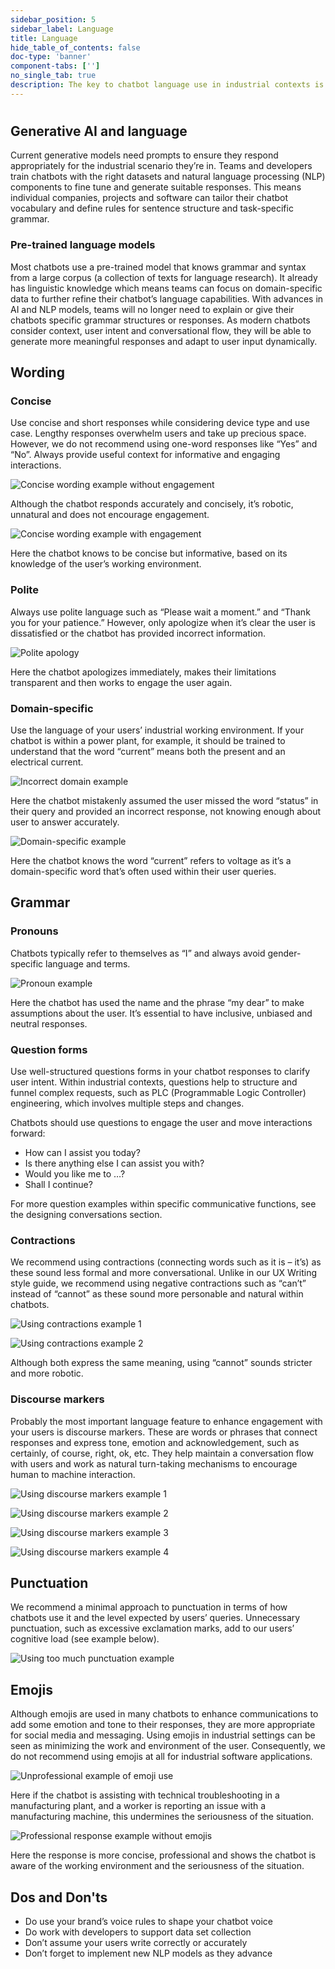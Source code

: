 ```yaml
---
sidebar_position: 5
sidebar_label: Language
title: Language
hide_table_of_contents: false
doc-type: 'banner'
component-tabs: ['']
no_single_tab: true
description: The key to chatbot language use in industrial contexts is simplicity. Use clear and concise grammar and wording for all responses without idiomatic language or slang. Instead, focus on domain-specific vocabulary. We recommend using both the defining conversations section to support your creation of sample dialogs and our UX Writing style guide for grammar and wording support.
---
```


#

## Generative AI and language

Current generative models need prompts to ensure they respond appropriately for the industrial scenario they’re in. Teams and developers train chatbots with the right datasets and natural language processing (NLP) components to fine tune and generate suitable responses. This means individual companies, projects and software can tailor their chatbot vocabulary and define rules for sentence structure and task-specific grammar.

### Pre-trained language models
Most chatbots use a pre-trained model that knows grammar and syntax from a large corpus (a collection of texts for language research). It already has linguistic knowledge which means teams can focus on domain-specific data to further refine their chatbot’s language capabilities. With advances in AI and NLP models, teams will no longer need to explain or give their chatbots specific grammar structures or responses. As modern chatbots consider context, user intent and conversational flow, they will be able to generate more meaningful responses and adapt to user input dynamically.

## Wording

### Concise
Use concise and short responses while considering device type and use case. Lengthy responses overwhelm users and take up precious space. However, we do not recommend using one-word responses like “Yes” and “No”. Always provide useful context for informative and engaging interactions.

![Concise wording example without engagement](https://www.figma.com/design/wEptRgAezDU1z80Cn3eZ0o/iX-Pattern-Illustrations?node-id=3218-4276&t=etx1DcSbA7VDx5xD-4)

Although the chatbot responds accurately and concisely, it’s robotic, unnatural and does not encourage engagement.

![Concise wording example with engagement](https://www.figma.com/design/wEptRgAezDU1z80Cn3eZ0o/iX-Pattern-Illustrations?node-id=3218-4318&t=etx1DcSbA7VDx5xD-4)

Here the chatbot knows to be concise but informative, based on its knowledge of the user’s working environment.

### Polite
Always use polite language such as “Please wait a moment.” and “Thank you for your patience.” However, only apologize when it’s clear the user is dissatisfied or the chatbot has provided incorrect information.

![Polite apology](https://www.figma.com/design/wEptRgAezDU1z80Cn3eZ0o/iX-Pattern-Illustrations?node-id=3218-4279&t=etx1DcSbA7VDx5xD-4)

Here the chatbot apologizes immediately, makes their limitations transparent and then works to engage the user again.

### Domain-specific
Use the language of your users’ industrial working environment. If your chatbot is within a power plant, for example, it should be trained to understand that the word “current” means both the present and an electrical current.

![Incorrect domain example](https://www.figma.com/design/wEptRgAezDU1z80Cn3eZ0o/iX-Pattern-Illustrations?node-id=3218-4282&t=etx1DcSbA7VDx5xD-4)

Here the chatbot mistakenly assumed the user missed the word “status” in their query and provided an incorrect response, not knowing enough about user to answer accurately.

![Domain-specific example](https://www.figma.com/design/wEptRgAezDU1z80Cn3eZ0o/iX-Pattern-Illustrations?node-id=3218-4315&t=etx1DcSbA7VDx5xD-4)

Here the chatbot knows the word “current” refers to voltage as it’s a domain-specific word that’s often used within their user queries.

## Grammar

### Pronouns
Chatbots typically refer to themselves as “I” and always avoid gender-specific language and terms.

![Pronoun example](https://www.figma.com/design/wEptRgAezDU1z80Cn3eZ0o/iX-Pattern-Illustrations?node-id=3218-4286&t=etx1DcSbA7VDx5xD-4)

Here the chatbot has used the name and the phrase “my dear” to make assumptions about the user. It’s essential to have inclusive, unbiased and neutral responses.

### Question forms
Use well-structured questions forms in your chatbot responses to clarify user intent. Within industrial contexts, questions help to structure and funnel complex requests, such as PLC (Programmable Logic Controller) engineering, which involves multiple steps and changes.

Chatbots should use questions to engage the user and move interactions forward:

- How can I assist you today?
- Is there anything else I can assist you with?
- Would you like me to …?
- Shall I continue?

For more question examples within specific communicative functions, see the designing conversations section.

### Contractions
We recommend using contractions (connecting words such as it is – it’s) as these sound less formal and more conversational. Unlike in our UX Writing style guide, we recommend using negative contractions such as “can’t” instead of “cannot” as these sound more personable and natural within chatbots.

![Using contractions example 1](https://www.figma.com/design/wEptRgAezDU1z80Cn3eZ0o/iX-Pattern-Illustrations?node-id=3218-4297&t=etx1DcSbA7VDx5xD-4)

![Using contractions example 2](https://www.figma.com/design/wEptRgAezDU1z80Cn3eZ0o/iX-Pattern-Illustrations?node-id=3218-4300&t=etx1DcSbA7VDx5xD-4)

Although both express the same meaning, using “cannot” sounds stricter and more robotic.

### Discourse markers
Probably the most important language feature to enhance engagement with your users is discourse markers. These are words or phrases that connect responses and express tone, emotion and acknowledgement, such as certainly, of course, right, ok, etc. They help maintain a conversation flow with users and work as natural turn-taking mechanisms to encourage human to machine interaction.

![Using discourse markers example 1](https://www.figma.com/design/wEptRgAezDU1z80Cn3eZ0o/iX-Pattern-Illustrations?node-id=3218-4303&t=etx1DcSbA7VDx5xD-4)

![Using discourse markers example 2](https://www.figma.com/design/wEptRgAezDU1z80Cn3eZ0o/iX-Pattern-Illustrations?node-id=3218-4306&t=etx1DcSbA7VDx5xD-4)

![Using discourse markers example 3](https://www.figma.com/design/wEptRgAezDU1z80Cn3eZ0o/iX-Pattern-Illustrations?node-id=3218-4309&t=etx1DcSbA7VDx5xD-4)

![Using discourse markers example 4](https://www.figma.com/design/wEptRgAezDU1z80Cn3eZ0o/iX-Pattern-Illustrations?node-id=3218-4312&t=etx1DcSbA7VDx5xD-4)

## Punctuation

We recommend a minimal approach to punctuation in terms of how chatbots use it and the level expected by users’ queries. Unnecessary punctuation, such as excessive exclamation marks, add to our users’ cognitive load (see example below).

![Using too much punctuation example](https://www.figma.com/design/wEptRgAezDU1z80Cn3eZ0o/iX-Pattern-Illustrations?node-id=3218-4288&t=etx1DcSbA7VDx5xD-4)

## Emojis

Although emojis are used in many chatbots to enhance communications to add some emotion and tone to their responses, they are more appropriate for social media and messaging. Using emojis in industrial settings can be seen as minimizing the work and environment of the user. Consequently, we do not recommend using emojis at all for industrial software applications.

![Unprofessional example of emoji use](https://www.figma.com/design/wEptRgAezDU1z80Cn3eZ0o/iX-Pattern-Illustrations?node-id=3218-4291&t=etx1DcSbA7VDx5xD-4)

Here if the chatbot is assisting with technical troubleshooting in a manufacturing plant, and a worker is reporting an issue with a manufacturing machine, this undermines the seriousness of the situation.

![Professional response example without emojis](https://www.figma.com/design/wEptRgAezDU1z80Cn3eZ0o/iX-Pattern-Illustrations?node-id=3218-4294&t=etx1DcSbA7VDx5xD-4)

Here the response is more concise, professional and shows the chatbot is aware of the working environment and the seriousness of the situation.

## Dos and Don'ts

- Do use your brand’s voice rules to shape your chatbot voice
- Do work with developers to support data set collection
- Don’t assume your users write correctly or accurately
- Don’t forget to implement new NLP models as they advance